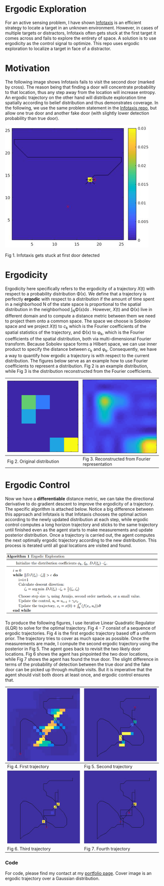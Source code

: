# Ergodic Exploration

For an active sensing problem, I have shown [Infotaxis](https://github.com/yanweiw/infotaxis) is an efficient strategy to locate a target in an unknown environment. However, in cases of multiple targets or distractors, Infotaxis often gets stuck at the first target it comes across and fails to explore the entirety of space. A solution is to use ergodicity as the control signal to optimize. This repo uses ergodic exploration to localize a target in face of a distractor.

# Motivation

The following image shows Infotaxis fails to visit the second door (marked by cross). The reason being that finding a door will concentrate probability to that location, thus any step away from the location will increase entropy. An ergodic trajectory on the other hand will distribute exploration time spatially according to belief distribution and thus demonstrates coverage. In the following, we use the same problem statement in the [Infotaxis repo](https://github.com/yanweiw/infotaxis), but allow one true door and another fake door (with slightly lower detection probability than true door).

![info](images/info.png)

Fig 1. Infotaxis gets stuck at first door detected

# Ergodicity

Ergodicity here specifically refers to the ergodicity of a trajectory *X*(t) with respect to a probability distribution &Phi;(x). We define that a trajectory is perfectly **ergodic** with respect to a distribution if the amount of time spent in a neighborhood &Nu; of the state space is proportional to the spatial distribution in the neighborhood &int;<sub>N</sub>&Phi;(*s*)d*s* . However, *X*(t) and &Phi;(x) live in different domain and to compute a distance metric between them we need to project them onto a common space. The space we choose is Sobolev space and we project *X*(t) to *c*<sub>k</sub> which is the Fourier coefficients of the spatial statistics of the trajectory, and &Phi;(x) to &phi;<sub>k</sub>, which is the Fourier coefficients of the spatial distribution, both via multi-dimensional Fourier transform. Because Sobolev space forms a Hilbert space, we can use inner product to specify the distance between *c*<sub>k</sub> and &phi;<sub>k</sub>. Consequently, we have a way to quantify how ergodic a trajectory is with respect to the current distribution. The figures below serve as an example how to use Fourier coefficients to represent a distribution. Fig 2 is an example distribution, while Fig 3 is the distribution reconstructed from the Fourier coefficients.

|![](images/belief.png) | ![](images/eid.png)|
|-----------------------|--------------------|
|Fig 2. Original distribution | Fig 3. Reconstructed from Fourier representation|

# Ergodic Control

Now we have a **differentiable** distance metric, we can take the directional derivative to do gradient descent to improve the ergodicity of a trajectory. The specific algorithm is attached below. Notice a big difference between this approach and Infotaxis is that Infotaxis chooses the optimal action according to the newly updated distribution at each step, while ergodic control computes a long horizon trajectory and sticks to the same trajectory until finished even as the agent starts to make measurements and update posterior distribution. Once a trajectory is carried out, the agent computes the next optimally ergodic trajectory according to the new distribution. This process is iterated until all goal locations are visited and found. 

![](images/algorithm.png)

To produce the following figures, I use iterative Linear Quadratic Regulator (iLQR) to solve for the optimal trajectory. Fig 4 - 7 consist of a sequence of ergodic trajectories. Fig 4 is the first ergodic trajectory based off a uniform prior. The trajectory tries to cover as much space as possible. Once the measurements are made, I compute the second ergodic trajectory using the posterior in Fig 5. The agent goes back to revisit the two likely door locations. Fig 6 shows the agent has pinpointed the two door locations, while Fig 7 shows the agent has found the true door. The slight difference in terms of the probability of detection between the true door and the fake door can be picked up through multiple visits. But it is imperative that the agent should visit both doors at least once, and ergodic control ensures that.

|![](images/e1.png) | ![](images/e2.png)|
|-------------------|-------------------|
|Fig 4. First trajectory | Fig 5. Second trajectory|
|![](images/e3.png) | ![](images/e4.png)|
|Fig 6. Third trajectory | Fig 7. Fourth trajectory|

### Code

For code, please find my contact at my [portfolio page](yanweiw.github.io). Cover image is an ergodic trajectory over a Gaussian distribution.
